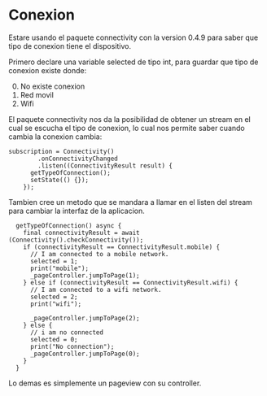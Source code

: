 # Conexion

Estare usando el paquete connectivity con la version 0.4.9 para saber que tipo de conexion tiene el dispositivo.

Primero declare una variable selected de tipo int, para guardar que tipo de conexion existe donde:

0. No existe conexion
1. Red movil
2. Wifi

El paquete connectivity nos da la posibilidad de obtener un stream en el cual se escucha el tipo de conexion, lo cual nos permite saber cuando cambia la conexion cambia:

```
subscription = Connectivity()
        .onConnectivityChanged
        .listen((ConnectivityResult result) {
      getTypeOfConnection();
      setState(() {});
    });
```

Tambien cree un metodo que se mandara a llamar en el listen del stream para cambiar la interfaz de la aplicacion.

```
  getTypeOfConnection() async {
    final connectivityResult = await (Connectivity().checkConnectivity());
    if (connectivityResult == ConnectivityResult.mobile) {
      // I am connected to a mobile network.
      selected = 1;
      print("mobile");
      _pageController.jumpToPage(1);
    } else if (connectivityResult == ConnectivityResult.wifi) {
      // I am connected to a wifi network.
      selected = 2;
      print("wifi");

      _pageController.jumpToPage(2);
    } else {
      // i am no connected
      selected = 0;
      print("No connection");
      _pageController.jumpToPage(0);
    }
  }
```

Lo demas es simplemente un pageview con su controller.